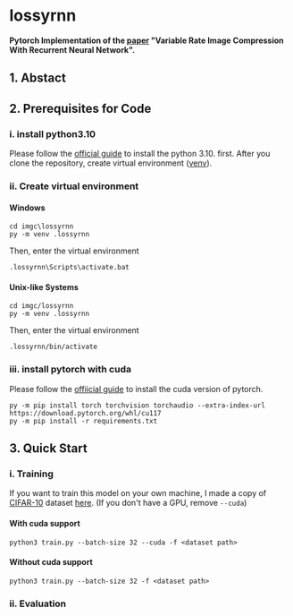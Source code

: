 # lossyrnn

**Pytorch Implementation of the [paper](https://arxiv.org/abs/1511.06085) "Variable Rate Image Compression With Recurrent Neural Network".**

## 1. Abstact

## 2. Prerequisites for Code

### i. install python3.10

Please follow the [official guide](https://www.python.org/downloads/windows/) to install the python 3.10. first.
After you clone the repository, create virtual environment ([venv](https://docs.python.org/3/library/venv.html)).

### ii. Create virtual environment

#### Windows

```
cd imgc\lossyrnn
py -m venv .lossyrnn
```
Then, enter the virtual environment
```
.lossyrnn\Scripts\activate.bat
```

#### Unix-like Systems

```
cd imgc/lossyrnn
py -m venv .lossyrnn
```
Then, enter the virtual environment
```
.lossyrnn/bin/activate
```


### iii. install pytorch with cuda
Please follow the [offiicial guide](https://pytorch.org/get-started/locally/) to install the cuda version of pytorch.
```
py -m pip install torch torchvision torchaudio --extra-index-url https://download.pytorch.org/whl/cu117
py -m pip install -r requirements.txt
```

## 3. Quick Start

### i. Training 

If you want to train this model on your own machine, I made a copy of [CIFAR-10](https://www.cs.toronto.edu/~kriz/cifar.html) dataset [here](https://drive.google.com/file/d/1kWt_JKkkR1ORckDixkVmAkA4miY7R-GA/view?usp=share_link). (If you don't have a GPU, remove `--cuda`)

#### With cuda support
```
python3 train.py --batch-size 32 --cuda -f <dataset path>
```

#### Without cuda support
```
python3 train.py --batch-size 32 -f <dataset path>
```


### ii. Evaluation



